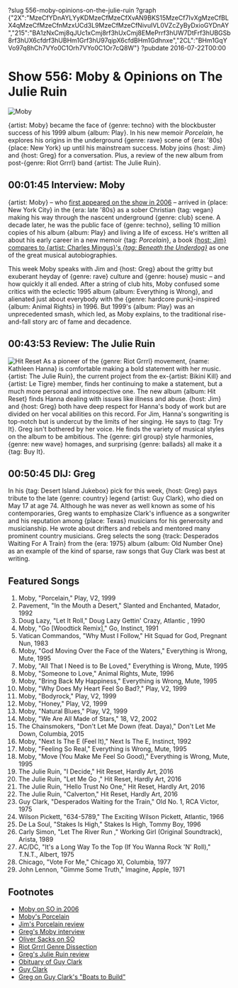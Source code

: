 ?slug 556-moby-opinions-on-the-julie-ruin
?graph {"2X":"MzeCfYDnAYLYyKDMzeCfMzeCfXvAN9BKS15MzeCf7IvXgMzeCfBLX4qMzeCfMzeCfnMzxUCd3L9MzeCfMzeCfNivuIVL0VZcZyByDxioGYDnAY","215":"BA1zNxCmj8qJUc1xCmj8rf3hUxCmj8EMePrrf3hUW7DtFrf3hUBGSb8rf3hUX6cfdrf3hUBHm1Grf3hU97qipX6cfdBHm1Gdhnxe","2CL":"BHm1GqYVo97q8hCh7VYo0C1Orh7VYo0C1Or7cQ8W"}
?pubdate 2016-07-22T00:00

# Show 556: Moby & Opinions on The Julie Ruin

![Moby](https://static.soundopinions.org/images/2016/moby_web.jpg)

{artist: Moby} became the face of {genre: techno} with the blockbuster success of his 1999 album {album: Play}. In his new memoir *Porcelain*, he explores his origins in the underground {genre: rave} scene of {era: '80s} {place: New York} up until his mainstream success. Moby joins {host: Jim} and {host: Greg} for a conversation. Plus, a review of the new album from post-{genre: Riot Grrrl} band {artist: The Julie Ruin}.

## 00:01:45 Interview: Moby
{artist: Moby} – who [first appeared on the show in 2006](/show/49/) – arrived in {place: New York City} in the {era: late '80s} as a sober Christian {tag: vegan} making his way through the nascent underground {genre: club} scene. A decade later, he was the public face of {genre: techno}, selling 10 million copies of his album {album: Play} and living a life of excess. He's written all about his early career in a new memoir {tag: *Porcelain*}, a book [{host: Jim} compares to {artist: Charles Mingus}'s *{tag: Beneath the Underdog}*](https://www.wbez.org/shows/jim-derogatis/mobys-porcelain-is-a-musical-memoir-that-ranks-with-the-very-best/67afc360-5db1-48ff-ac29-db5813e69e01) as one of the great musical autobiographies.

This week Moby speaks with Jim and {host: Greg} about the gritty but exuberant heyday of {genre: rave} culture and {genre: house} music – and how quickly it all ended. After a string of club hits, Moby confused some critics with the eclectic 1995 album {album: Everything is Wrong}, and alienated just about everybody with the {genre: hardcore punk}-inspired {album: Animal Rights} in 1996. But 1999's {album: Play} was an unprecedented smash, which led, as Moby explains, to the traditional rise-and-fall story arc of fame and decadence.


## 00:43:53 Review: The Julie Ruin
![Hit Reset](https://static.soundopinions.org/assets/556/2150.jpg)
As a pioneer of the {genre: Riot Grrrl} movement, {name: Kathleen Hanna} is comfortable making a bold statement with her music. {artist: The Julie Ruin}, the current project from the ex-{artist: Bikini Kill} and {artist: Le Tigre} member, finds her continuing to make a statement, but a much more personal and introspective one. The new album {album: Hit Reset} finds Hanna dealing with issues like illness and abuse. {host: Jim} and {host: Greg} both have deep respect for Hanna's body of work but are divided on her vocal abilities on this record. For Jim, Hanna's songwriting is top-notch but is undercut by the limits of her singing. He says to {tag: Try It}. Greg isn't bothered by her voice. He finds the variety of musical styles on the album to be ambitious. The {genre: girl group} style harmonies, {genre: new wave} homages, and surprising {genre: ballads} all make it a {tag: Buy It}. 


## 00:50:45 DIJ: Greg
In his {tag: Desert Island Jukebox} pick for this week, {host: Greg} pays tribute to the late {genre: country} legend {artist: Guy Clark}, who died on May 17 at age 74. Although he was never as well known as some of his contemporaries, Greg wants to emphasize Clark's influence as a songwriter and his reputation among {place: Texas} musicians for his generosity and musicianship. He wrote about drifters and rebels and mentored many prominent country musicians. Greg selects the song {track: Desperados Waiting For A Train} from the {era: 1975} album {album: Old Number One} as an example of the kind of sparse, raw songs that Guy Clark was best at writing.


## Featured Songs
1. Moby, "Porcelain," Play, V2, 1999
1. Pavement, "In the Mouth a Desert," Slanted and Enchanted, Matador, 1992
1. Doug Lazy, "Let It Roll," Doug Lazy Gettin' Crazy, Atlantic , 1990
1. Moby, "Go [Woodtick Remix]," Go, Instinct, 1991
1. Vatican Commandos, "Why Must I Follow," Hit Squad for God, Pregnant Nun, 1983
1. Moby, "God Moving Over the Face of the Waters," Everything is Wrong, Mute, 1995
1. Moby, "All That I Need is to Be Loved," Everything is Wrong, Mute, 1995
1. Moby, "Someone to Love," Animal Rights, Mute, 1996
1. Moby, "Bring Back My Happiness," Everything is Wrong, Mute, 1995
1. Moby, "Why Does My Heart Feel So Bad?," Play, V2, 1999
1. Moby, "Bodyrock," Play, V2, 1999
1. Moby, "Honey," Play, V2, 1999
1. Moby, "Natural Blues," Play, V2, 1999
1. Moby, "We Are All Made of Stars," 18, V2, 2002
1. The Chainsmokers, "Don't Let Me Down (feat. Daya)," Don't Let Me Down, Columbia, 2015
1. Moby, "Next Is The E (Feel It)," Next Is The E, Instinct, 1992
1. Moby, "Feeling So Real," Everything is Wrong, Mute, 1995
1. Moby, "Move (You Make Me Feel So Good)," Everything is Wrong, Mute, 1995
1. The Julie Ruin, "I Decide," Hit Reset, Hardly Art, 2016
1. The Julie Ruin, "Let Me Go ," Hit Reset, Hardly Art, 2016
1. The Julie Ruin, "Hello Trust No One," Hit Reset, Hardly Art, 2016
1. The Julie Ruin, "Calverton," Hit Reset, Hardly Art, 2016
1. Guy Clark, "Desperados Waiting for the Train," Old No. 1, RCA Victor, 1975
1. Wilson Pickett, "634-5789," The Exciting Wilson Pickett, Atlantic, 1966
1. De La Soul, "Stakes Is High," Stakes Is High, Tommy Boy, 1996
1. Carly Simon, "Let The River Run ," Working Girl (Original Soundtrack), Arista, 1989
1. AC/DC, "It's a Long Way To the Top (If You Wanna Rock 'N' Roll)," T.N.T., Albert, 1975
1. Chicago, "Vote For Me," Chicago XI, Columbia, 1977
1. John Lennon, "Gimme Some Truth," Imagine, Apple, 1971


## Footnotes
- [Moby on SO in 2006](/show/49/)
- [Moby's Porcelain](http://moby.com/book/)
- [Jim's Porcelain review](https://www.wbez.org/shows/jim-derogatis/mobys-porcelain-is-a-musical-memoir-that-ranks-with-the-very-best/67afc360-5db1-48ff-ac29-db5813e69e01)
- [Greg's Moby interview](http://www.chicagotribune.com/entertainment/music/kot/ct-moby-ott-0513-20160509-column.html)
- [Oliver Sacks on SO](/show/150/)
- [Riot Grrrl Genre Dissection](/show/547/#riotgrrrl)
- [Greg's Julie Ruin review](http://www.chicagotribune.com/entertainment/music/kot/sc-julie-ruin-hit-reset-review-20160708-column.html)
- [Obituary of Guy Clark](http://www.chicagotribune.com/entertainment/music/ct-guy-clark-dead-20160517-story.html)
- [Guy Clark](http://www.guyclark.com/)
- [Greg on Guy Clark's "Boats to Build"](http://articles.chicagotribune.com/1992-12-31/features/9204280924_1_star-american-explorer-series-guy-clark)
